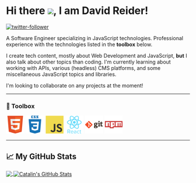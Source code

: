# Hi there <img src="https://raw.githubusercontent.com/MartinHeinz/MartinHeinz/master/wave.gif" width="30px">, I am David Reider!

<a href="https://twitter.com/Reider_DJ">![twitter-follower](https://img.shields.io/twitter/follow/reider_dj?style=social)</a>

A Software Engineer specializing in JavaScript technologies. Professional experience with the technologies listed in the **toolbox** below.

I create tech content, mostly about Web Development and JavaScript, **but** I also talk about other topics than coding.
I'm currently learning about working with APIs, various (headless) CMS platforms, and some miscellaneous JavaScript topics and libraries.

I'm looking to collaborate on any projects at the moment! 

---

### 🧰 Toolbox

<img src="https://github.com/devicons/devicon/blob/master/icons/html5/html5-original.svg" alt="HTML" width="50" height="50"/> <img src="https://github.com/devicons/devicon/blob/master/icons/css3/css3-plain-wordmark.svg" alt="CSS" width="50" height="50"/>  <img src="https://github.com/devicons/devicon/blob/master/icons/javascript/javascript-original.svg" alt="JavaScript" width="50" height="50"/>  <img src="https://github.com/devicons/devicon/blob/master/icons/react/react-original-wordmark.svg" alt="ReactJS" width="50" height="50"/> <img src="https://github.com/devicons/devicon/blob/master/icons/git/git-original-wordmark.svg" alt="Git" width="50" height="50"/> <img src="https://github.com/devicons/devicon/blob/master/icons/npm/npm-original-wordmark.svg" alt="npm" width="50" height="50"/>

---

## &#x1f4c8; My GitHub Stats

<a href="https://github.com/DavidReider/DavidReider">
  <img align="center" src="https://github-readme-stats.vercel.app/api/top-langs/?username=DavidReider&hide=java,html&title_color=ffffff&text_color=c9cacc&icon_color=2bbc8a&bg_color=1d1f21" />
</a>
<a href="https://github.com/DavidReider/DavidReider">
  <img align="center" src="https://github-readme-stats.vercel.app/api?username=DavidReider&show_icons=true&line_height=27&count_private=true&title_color=ffffff&text_color=c9cacc&icon_color=2bbc8a&bg_color=1d1f21" alt="Catalin's GitHub Stats" />
</a>
